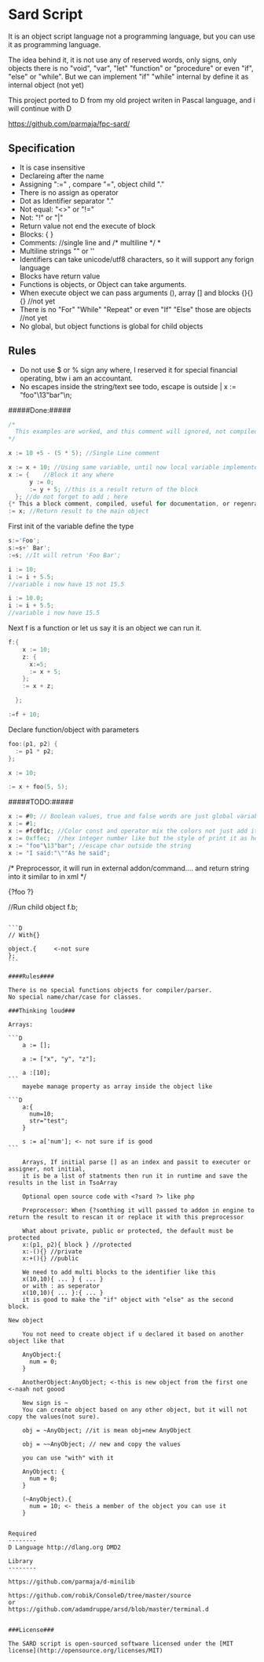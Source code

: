 Sard Script
======

It is an object script language not a programming language, but you can use it as programming language.

The idea behind it, it is not use any of reserved words, only signs, only objects there is no "void", "var", "let" "function" or "procedure" or even "if", "else" or "while".
But we can implement "if" "while" internal by define it as internal object (not yet)

This project ported to D from my old project writen in Pascal language, and i will continue with D

https://github.com/parmaja/fpc-sard/

Specification
-------------

  * It is case insensitive
  * Declareing after the name
  * Assigning ":=" , compare "=", object child "."
  * There is no assign as operator
  * Dot as Identifier separator "."
  * Not equal: "<>" or "!="
  * Not: "!"  or "|"   
  * Return value not end the execute of block
  * Blocks: { }
  * Comments: //single line and /* multiline */  * 
  * Multiline strings "" or ''
  * Identifiers can take unicode/utf8 characters, so it will support any forign language
  * Blocks have return value
  * Functions is objects, or Object can take arguments.
  * When execute object we can pass arguments (), array [] and blocks {}{}{} //not yet
  * There is no "For" "While" "Repeat" or even "If" "Else" those are objects //not yet
  * No global, but object functions is global for child objects
  
Rules
-----

  *	Do not use $ or % sign any where, I reserved it for special financial operating, btw i am an accountant.
  * No escapes inside the string/text see todo, escape is outside | x := "foo"\13"bar"\n; 
  
#####Done:#####

```D
/*
  This examples are worked, and this comment will ignored, not compiled or parsed as we say.
*/

x := 10 +5 - (5 * 5); //Single Line comment

x := x + 10; //Using same variable, until now local variable implemented
x := {    //Block it any where
      y := 0;
      := y + 5; //this is a result return of the block
  }; //do not forget to add ; here
{* This a block comment, compiled, useful for documentation, or regenrate the code *};
:= x; //Return result to the main object
```
First init of the variable define the type

```D
s:='Foo';
s:=s+' Bar';
:=s; //It will retrun 'Foo Bar';

i := 10;
i := i + 5.5;
//variable i now have 15 not 15.5

i := 10.0;
i := i + 5.5;
//variable i now have 15.5
```

Next f is a function or let us say it is an object we can run it.
```D
f:{
    x := 10;
    z: {
      x:=5;
      := x + 5;
    };
    := x + z;

  };

:=f + 10;
```

Declare function/object with parameters

```D
foo:(p1, p2) {
  := p1 * p2;
};

x := 10;

:= x + foo(5, 5);
```

#####TODO:#####

```D
x := #0; // Boolean values, true and false words are just global variables.
x := #1;
x := #fc0f1c; //Color const and operator mix the colors not just add it
x := 0xffec;  //hex integer number like but the style of print it as hex we need to override ToString
x := "foo"\13"bar"; //escape char outside the string
x := "I said:"\""As he said";
```

/*
    Preprocessor, it will run in external addon/command.... and return string into it
    similar to <?foo ?> in xml
*/

{?foo
?}

//Run child object
f.b;
~~~

```D
// With{}

object.{     <-not sure
};
```

####Rules####

There is no special functions objects for compiler/parser.
No special name/char/case for classes.

###Thinking loud###

Arrays:

```D
    a := [];

    a := ["x", "y", "z"];
    
    a :[10];
```
    mayebe manage property as array inside the object like

```D
    a:{
      num=10;
      str="test";
    }

    s := a['num']; <- not sure if is good
```

    Arrays, If initial parse [] as an index and passit to executer or assigner, not initial,
    it is be a list of statments then run it in runtime and save the results in the list in TsoArray

    Optional open source code with <?sard ?> like php

    Preprocessor: When {?somthing it will passed to addon in engine to return the result to rescan it or replace it with this preprocessor

    What about private, public or protected, the default must be protected
    x:(p1, p2){ block } //protected
    x:-(){} //private
    x:+(){} //public

    We need to add multi blocks to the identifier like this
    x(10,10){ ... } { ... }
    or with : as seperator
    x(10,10){ ... }:{ ... }
    it is good to make the "if" object with "else" as the second block.

New object

    You not need to create object if u declared it based on another object like that

    AnyObject:{
      num = 0;
    }

    AnotherObject:AnyObject; <-this is new object from the first one <-naah not goood

    New sign is ~
    You can create object based on any other object, but it will not copy the values(not sure).

    obj = ~AnyObject; //it is mean obj=new AnyObject

    obj = ~~AnyObject; // new and copy the values

    you can use "with" with it

    AnyObject: {
      num = 0;
    }

    (~AnyObject).{
      num = 10; <- theis a member of the object you can use it
    }

  
Required
--------
D Language http://dlang.org DMD2

Library
--------

https://github.com/parmaja/d-minilib

https://github.com/robik/ConsoleD/tree/master/source
or
https://github.com/adamdruppe/arsd/blob/master/terminal.d


###License###

The SARD script is open-sourced software licensed under the [MIT license](http://opensource.org/licenses/MIT)
